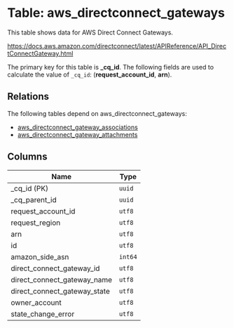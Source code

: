 # Table: aws_directconnect_gateways

This table shows data for AWS Direct Connect Gateways.

https://docs.aws.amazon.com/directconnect/latest/APIReference/API_DirectConnectGateway.html

The primary key for this table is **_cq_id**.
The following fields are used to calculate the value of `_cq_id`: (**request_account_id**, **arn**).
## Relations

The following tables depend on aws_directconnect_gateways:
  - [aws_directconnect_gateway_associations](aws_directconnect_gateway_associations.md)
  - [aws_directconnect_gateway_attachments](aws_directconnect_gateway_attachments.md)

## Columns

| Name          | Type          |
| ------------- | ------------- |
|_cq_id (PK)|`uuid`|
|_cq_parent_id|`uuid`|
|request_account_id|`utf8`|
|request_region|`utf8`|
|arn|`utf8`|
|id|`utf8`|
|amazon_side_asn|`int64`|
|direct_connect_gateway_id|`utf8`|
|direct_connect_gateway_name|`utf8`|
|direct_connect_gateway_state|`utf8`|
|owner_account|`utf8`|
|state_change_error|`utf8`|